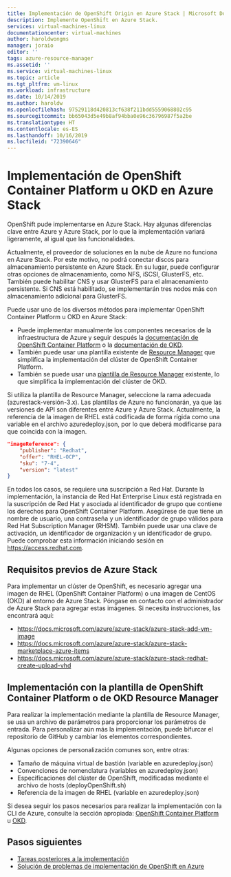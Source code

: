 ```yaml
---
title: Implementación de OpenShift Origin en Azure Stack | Microsoft Docs
description: Implemente OpenShift en Azure Stack.
services: virtual-machines-linux
documentationcenter: virtual-machines
author: haroldwongms
manager: joraio
editor: ''
tags: azure-resource-manager
ms.assetid: ''
ms.service: virtual-machines-linux
ms.topic: article
ms.tgt_pltfrm: vm-linux
ms.workload: infrastructure
ms.date: 10/14/2019
ms.author: haroldw
ms.openlocfilehash: 97529118d420813cf638f211bdd5559068802c95
ms.sourcegitcommit: bb65043d5e49b8af94bba0e96c36796987f5a2be
ms.translationtype: HT
ms.contentlocale: es-ES
ms.lasthandoff: 10/16/2019
ms.locfileid: "72390646"
---
```

# <a name="deploy-openshift-container-platform-or-okd-in-azure-stack"></a>Implementación de OpenShift Container Platform u OKD en Azure Stack

OpenShift pude implementarse en Azure Stack. Hay algunas diferencias clave entre Azure y Azure Stack, por lo que la implementación variará ligeramente, al igual que las funcionalidades.

Actualmente, el proveedor de soluciones en la nube de Azure no funciona en Azure Stack. Por este motivo, no podrá conectar discos para almacenamiento persistente en Azure Stack. En su lugar, puede configurar otras opciones de almacenamiento, como NFS, iSCSI, GlusterFS, etc. También puede habilitar CNS y usar GlusterFS para el almacenamiento persistente. Si CNS está habilitado, se implementarán tres nodos más con almacenamiento adicional para GlusterFS.

Puede usar uno de los diversos métodos para implementar OpenShift Container Platform u OKD en Azure Stack:

- Puede implementar manualmente los componentes necesarios de la infraestructura de Azure y seguir después la [documentación de OpenShift Container Platform](https://docs.openshift.com/container-platform) o la [documentación de OKD](https://docs.okd.io).
- También puede usar una plantilla existente de [Resource Manager](https://github.com/Microsoft/openshift-container-platform/) que simplifica la implementación del clúster de OpenShift Container Platform.
- También se puede usar una [plantilla de Resource Manager](https://github.com/Microsoft/openshift-origin) existente, lo que simplifica la implementación del clúster de OKD.

Si utiliza la plantilla de Resource Manager, seleccione la rama adecuada (azurestack-versión-3.x). Las plantillas de Azure no funcionarán, ya que las versiones de API son diferentes entre Azure y Azure Stack. Actualmente, la referencia de la imagen de RHEL está codificada de forma rígida como una variable en el archivo azuredeploy.json, por lo que deberá modificarse para que coincida con la imagen.

```json
"imageReference": {
    "publisher": "Redhat",
    "offer": "RHEL-OCP",
    "sku": "7-4",
    "version": "latest"
}
```

En todos los casos, se requiere una suscripción a Red Hat. Durante la implementación, la instancia de Red Hat Enterprise Linux está registrada en la suscripción de Red Hat y asociada al identificador de grupo que contiene los derechos para OpenShift Container Platform.
Asegúrese de que tiene un nombre de usuario, una contraseña y un identificador de grupo válidos para Red Hat Subscription Manager (RHSM). También puede usar una clave de activación, un identificador de organización y un identificador de grupo.  Puede comprobar esta información iniciando sesión en https://access.redhat.com.

## <a name="azure-stack-prerequisites"></a>Requisitos previos de Azure Stack

Para implementar un clúster de OpenShift, es necesario agregar una imagen de RHEL (OpenShift Container Platform) o una imagen de CentOS (OKD) al entorno de Azure Stack. Póngase en contacto con el administrador de Azure Stack para agregar estas imágenes. Si necesita instrucciones, las encontrará aquí:

- https://docs.microsoft.com/azure/azure-stack/azure-stack-add-vm-image
- https://docs.microsoft.com/azure/azure-stack/azure-stack-marketplace-azure-items
- https://docs.microsoft.com/azure/azure-stack/azure-stack-redhat-create-upload-vhd

## <a name="deploy-by-using-the-openshift-container-platform-or-okd-resource-manager-template"></a>Implementación con la plantilla de OpenShift Container Platform o de OKD Resource Manager

Para realizar la implementación mediante la plantilla de Resource Manager, se usa un archivo de parámetros para proporcionar los parámetros de entrada. Para personalizar aún más la implementación, puede bifurcar el repositorio de GitHub y cambiar los elementos correspondientes.

Algunas opciones de personalización comunes son, entre otras:

- Tamaño de máquina virtual de bastión (variable en azuredeploy.json)
- Convenciones de nomenclatura (variables en azuredeploy.json)
- Especificaciones del clúster de OpenShift, modificadas mediante el archivo de hosts (deployOpenShift.sh)
- Referencia de la imagen de RHEL (variable en azuredeploy.json)

Si desea seguir los pasos necesarios para realizar la implementación con la CLI de Azure, consulte la sección apropiada: [OpenShift Container Platform](./openshift-container-platform-3x.md) u [OKD](./openshift-okd.md).

## <a name="next-steps"></a>Pasos siguientes

- [Tareas posteriores a la implementación](./openshift-container-platform-3x-post-deployment.md)
- [Solución de problemas de implementación de OpenShift en Azure](./openshift-container-platform-3x-troubleshooting.md)